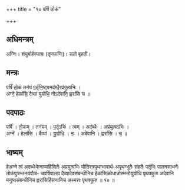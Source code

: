 +++
title = "१० पर्षि तोकं"

+++
## अधिमन्त्रम्
अग्निः। शंयुर्बार्हस्पत्यः (तृणपाणिः)। सतो बृहती।

## मन्त्रः
पर्षि॑ तो॒कं तन॑यं प॒र्तृभि॒ष्ट्वमद॑ब्धै॒रप्र॑युत्वभिः ।  
अग्ने॒ हेळां॑सि॒ दैव्या॑ युयोधि॒ नोऽदे॑वानि॒ ह्वरां॑सि च ॥

## पदपाठः
पर्षि॑ । तो॒कम् । तन॑यम् । प॒र्तृऽभिः॑ । त्वम् । अद॑ब्धैः । अप्र॑युत्वऽभिः ।  
अग्ने॑ । हेलां॑सि । दैव्या॑ । यु॒यो॒धि॒ । नः॒ । अदे॑वानि । ह्वरां॑सि । च॒ ॥

## भाष्यम्
हेअग्ने त्वं अदब्धैःकेनाप्यहिंसितैः अप्रयुत्वभिः यौतिरत्रपृथग्भावार्थः अपृथग्भूतैः संहतैः पर्तृभिः पालनसाधनैः तोकंपुत्रन्तनयंपौत्रं- चपर्षिपालय दैव्यादेवसंबन्धीनिच हेळांसिक्रोधान्नोस्मत्तोयुयोधि पृथक्कुरु अदेवानि मनुष्यसंबन्धीनिच ह्वरांसिहिंसनानिच अस्मत्तः पृथक्कुरु ॥ १० ॥